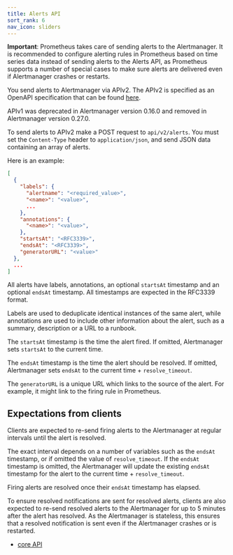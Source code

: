```yaml
---
title: Alerts API
sort_rank: 6
nav_icon: sliders
---
```


**Important**: Prometheus takes care of sending alerts to the Alertmanager.
It is recommended to configure alerting rules in Prometheus based on time
series data instead of sending alerts to the Alerts API, as Prometheus supports
a number of special cases to make sure alerts are delivered even if Alertmanager
crashes or restarts.

You send alerts to Alertmanager via APIv2. The APIv2 is specified as an
OpenAPI specification that can be found [here](https://github.com/prometheus/alertmanager/blob/master/api/v2/openapi.yaml).

APIv1 was deprecated in Alertmanager version 0.16.0 and removed in Alertmanager
version 0.27.0.

To send alerts to APIv2 make a POST request to `api/v2/alerts`. You must set
the `Content-Type` header to `application/json`, and send JSON data containing
an array of alerts.

Here is an example:

```json
[
  {
    "labels": {
      "alertname": "<required_value>",
      "<name>": "<value>",
      ...
    },
    "annotations": {
      "<name>": "<value>",
    },
    "startsAt": "<RFC3339>",
    "endsAt": "<RFC3339>",
    "generatorURL": "<value>"
  },
  ...
]
```

All alerts have labels, annotations, an optional `startsAt` timestamp and an
optional `endsAt` timestamp. All timestamps are expected in the RFC3339 format.

Labels are used to deduplicate identical instances of the same alert, while
annotations are used to include other information about the alert, such as a
summary, description or a URL to a runbook.

The `startsAt` timestamp is the time the alert fired. If omitted, Alertmanager
sets `startsAt` to the current time.

The `endsAt` timestamp is the time the alert should be resolved. If omitted,
Alertmanager sets `endsAt` to the current time + `resolve_timeout`.

The `generatorURL` is a unique URL which links to the source of the alert. For
example, it might link to the firing rule in Prometheus.

## Expectations from clients

Clients are expected to re-send firing alerts to the Alertmanager at regular
intervals until the alert is resolved.

The exact interval depends on a number of variables such as the `endsAt`
timestamp, or if omitted the value of `resolve_timeout`. If the `endsAt`
timestamp is omitted, the Alertmanager will update the existing `endsAt`
timestamp for the alert to the current time + `resolve_timeout`.

Firing alerts are resolved once their `endsAt` timestamp has elapsed.

To ensure resolved notifications are sent for resolved alerts, clients are also
expected to re-send resolved alerts to the Alertmanager for up to 5 minutes
after the alert has resolved. As the Alertmanager is stateless, this ensures
that a resolved notification is sent even if the Alertmanager crashes or is
restarted.

* [core API](/prometheus-alertmanager/api/v2/openapi.yaml)